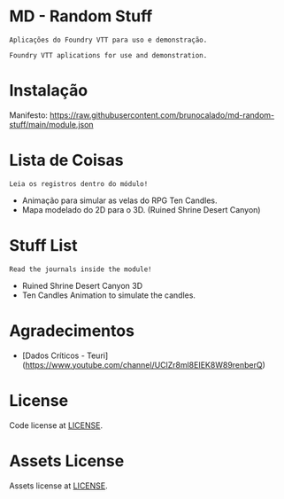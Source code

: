 # MD - Random Stuff

```
Aplicações do Foundry VTT para uso e demonstração.
```

```
Foundry VTT aplications for use and demonstration.
```

# Instalação
Manifesto:  https://raw.githubusercontent.com/brunocalado/md-random-stuff/main/module.json

# Lista de Coisas
`Leia os registros dentro do módulo!`

- Animação para simular as velas do RPG Ten Candles.
- Mapa modelado do 2D para o 3D. (Ruined Shrine Desert Canyon)

# Stuff List
`Read the journals inside the module!`

- Ruined Shrine Desert Canyon 3D
- Ten Candles Animation to simulate the candles.


# Agradecimentos

- [Dados Críticos - Teuri] (https://www.youtube.com/channel/UClZr8ml8EIEK8W89renberQ)

# License
Code license at [LICENSE](LICENSE).

# Assets License
Assets license at [LICENSE](LICENSE_ASSETS.md). 
